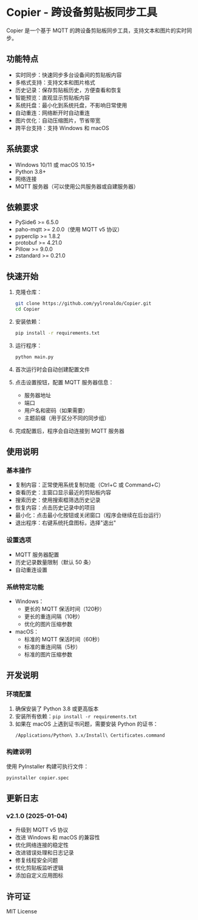 # Copier - 跨设备剪贴板同步工具

Copier 是一个基于 MQTT 的跨设备剪贴板同步工具，支持文本和图片的实时同步。

## 功能特点

- 实时同步：快速同步多台设备间的剪贴板内容
- 多格式支持：支持文本和图片格式
- 历史记录：保存剪贴板历史，方便查看和恢复
- 智能预览：直观显示剪贴板内容
- 系统托盘：最小化到系统托盘，不影响日常使用
- 自动重连：网络断开时自动重连
- 图片优化：自动压缩图片，节省带宽
- 跨平台支持：支持 Windows 和 macOS

## 系统要求

- Windows 10/11 或 macOS 10.15+
- Python 3.8+
- 网络连接
- MQTT 服务器（可以使用公共服务器或自建服务器）

## 依赖要求

- PySide6 >= 6.5.0
- paho-mqtt >= 2.0.0（使用 MQTT v5 协议）
- pyperclip >= 1.8.2
- protobuf >= 4.21.0
- Pillow >= 9.0.0
- zstandard >= 0.21.0

## 快速开始

1. 克隆仓库：
   ```bash
   git clone https://github.com/yylronaldo/Copier.git
   cd Copier
   ```

2. 安装依赖：
   ```bash
   pip install -r requirements.txt
   ```

3. 运行程序：
   ```bash
   python main.py
   ```

4. 首次运行时会自动创建配置文件

5. 点击设置按钮，配置 MQTT 服务器信息：
   - 服务器地址
   - 端口
   - 用户名和密码（如果需要）
   - 主题前缀（用于区分不同的同步组）

6. 完成配置后，程序会自动连接到 MQTT 服务器

## 使用说明

### 基本操作
- 复制内容：正常使用系统复制功能（Ctrl+C 或 Command+C）
- 查看历史：主窗口显示最近的剪贴板内容
- 搜索历史：使用搜索框筛选历史记录
- 恢复内容：点击历史记录中的项目
- 最小化：点击最小化按钮或关闭窗口（程序会继续在后台运行）
- 退出程序：右键系统托盘图标，选择"退出"

### 设置选项
- MQTT 服务器配置
- 历史记录数量限制（默认 50 条）
- 自动重连设置

### 系统特定功能
- Windows：
  - 更长的 MQTT 保活时间（120秒）
  - 更长的重连间隔（10秒）
  - 优化的图片压缩参数
- macOS：
  - 标准的 MQTT 保活时间（60秒）
  - 标准的重连间隔（5秒）
  - 标准的图片压缩参数

## 开发说明

### 环境配置
1. 确保安装了 Python 3.8 或更高版本
2. 安装所有依赖：`pip install -r requirements.txt`
3. 如果在 macOS 上遇到证书问题，需要安装 Python 的证书：
   ```bash
   /Applications/Python\ 3.x/Install\ Certificates.command
   ```

### 构建说明
使用 PyInstaller 构建可执行文件：
```bash
pyinstaller copier.spec
```

## 更新日志

### v2.1.0 (2025-01-04)
- 升级到 MQTT v5 协议
- 改进 Windows 和 macOS 的兼容性
- 优化网络连接的稳定性
- 改进错误处理和日志记录
- 修复线程安全问题
- 优化剪贴板监听逻辑
- 添加自定义应用图标

## 许可证

MIT License

